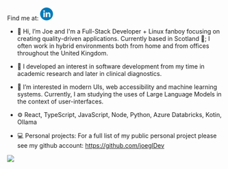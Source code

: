 Find me at: [<img alt="linked in profile image with link" width="30px" src="readMeHeaderLinkedIn.png.png" />](https://www.linkedin.com/in/JoeGilbertDev)

- 👋 Hi, I’m Joe and I'm a Full-Stack Developer + Linux fanboy focusing on creating quality-driven applications. Currently based in Scotland 🏴󠁧󠁢󠁳󠁣󠁴󠁿; I often work in hybrid environments both from home and from offices throughout the United Kingdom.
- 🔬 I developed an interest in software development from my time in academic research and later in clinical diagnostics.
- 🌱 I’m interested in modern UIs, web accessibility and machine learning systems. Currently, I am studying the uses of Large Language Models in the context of user-interfaces.
- ⚙️ React, TypeScript, JavaScript, Node, Python, Azure Databricks, Kotin, Ollama
- 💻 Personal projects: 
For a full list of my public personal project please see my github account: https://github.com/joeglDev
  
  <div align="center">
<img src="https://github-readme-stats.vercel.app/api/top-langs?username=joegldev&layout=compact"/>
</div>

<!---
joeglDev/joeglDev is a ✨ special ✨ repository because its `README.md` (this file) appears on your GitHub profile.
You can click the Preview link to take a look at your changes.
--->
